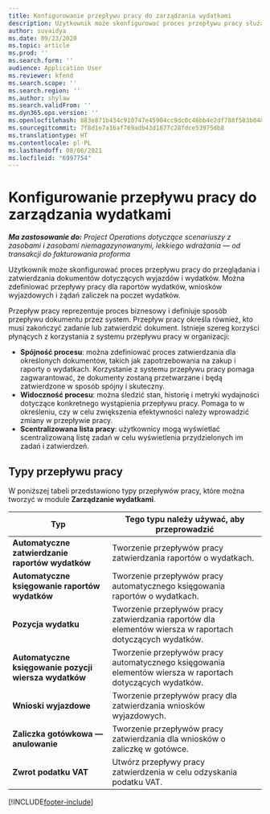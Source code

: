 ```yaml
---
title: Konfigurowanie przepływu pracy do zarządzania wydatkami
description: Użytkownik może skonfigurować proces przepływu pracy służący do przeglądania i zatwierdzania dokumentów dotyczących wyjazdów i wydatków.
author: suvaidya
ms.date: 09/23/2020
ms.topic: article
ms.prod: ''
ms.search.form: ''
audience: Application User
ms.reviewer: kfend
ms.search.scope: ''
ms.search.region: ''
ms.author: shylaw
ms.search.validFrom: ''
ms.dyn365.ops.version: ''
ms.openlocfilehash: 883e871b434c910747e45904cc9dc0c46bb4e2df788f503b848ad41984884edd
ms.sourcegitcommit: 7f8d1e7a16af769adb43d1877c28fdce53975db8
ms.translationtype: HT
ms.contentlocale: pl-PL
ms.lasthandoff: 08/06/2021
ms.locfileid: "6997754"
---
```

# <a name="set-up-workflows-for-expense-management"></a>Konfigurowanie przepływu pracy do zarządzania wydatkami

_**Ma zastosowanie do:** Project Operations dotyczące scenariuszy z zasobami i zasobami niemagazynowanymi, lekkiego wdrażania — od transakcji do fakturowania proforma_

Użytkownik może skonfigurować proces przepływu pracy do przeglądania i zatwierdzania dokumentów dotyczących wyjazdów i wydatków. Można zdefiniować przepływy pracy dla raportów wydatków, wniosków wyjazdowych i żądań zaliczek na poczet wydatków.

Przepływ pracy reprezentuje proces biznesowy i definiuje sposób przepływu dokumentu przez system. Przepływ pracy określa również, kto musi zakończyć zadanie lub zatwierdzić dokument. Istnieje szereg korzyści płynących z korzystania z systemu przepływu pracy w organizacji:

- **Spójność procesu**: można zdefiniować proces zatwierdzania dla określonych dokumentów, takich jak zapotrzebowania na zakup i raporty o wydatkach. Korzystanie z systemu przepływu pracy pomaga zagwarantować, że dokumenty zostaną przetwarzane i będą zatwierdzone w sposób spójny i skuteczny.
- **Widoczność procesu**: można śledzić stan, historię i metryki wydajności dotyczące konkretnego wystąpienia przepływu pracy. Pomaga to w określeniu, czy w celu zwiększenia efektywności należy wprowadzić zmiany w przepływie pracy.
- **Scentralizowana lista pracy**: użytkownicy mogą wyświetlać scentralizowaną listę zadań w celu wyświetlenia przydzielonych im zadań i zatwierdzeń. 

## <a name="workflow-types"></a>Typy przepływu pracy

W poniższej tabeli przedstawiono typy przepływów pracy, które można tworzyć w module **Zarządzanie wydatkami**.


|              <strong>Typ</strong>              |                   <strong>Tego typu należy używać, aby przeprowadzić</strong>                   |
|-------------------------------------------------|-----------------------------------------------------------------------|
|   <strong>Automatyczne zatwierdzanie raportów wydatków</strong> |            Tworzenie przepływów pracy zatwierdzania raportów o wydatkach.             |
|  <strong>Automatyczne księgowanie raportów wydatków</strong>   |        Tworzenie przepływów pracy automatycznego księgowania raportów o wydatkach.        |
|       <strong>Pozycja wydatku</strong>        |     Tworzenie przepływów pracy zatwierdzania raportów dla elementów wiersza w raportach dotyczących wydatków.      |
| <strong>Automatyczne księgowanie pozycji wiersza wydatków</strong> | Tworzenie przepływów pracy automatycznego księgowania elementów wiersza w raportach dotyczących wydatków. |
|       <strong>Wnioski wyjazdowe</strong>       |          Tworzenie przepływów pracy dla zatwierdzania wniosków wyjazdowych.           |
|      <strong>Zaliczka gotówkowa — anulowanie</strong>      |         Tworzenie przepływów pracy zatwierdzania dla wniosków o zaliczkę w gotówce.          |
|        <strong>Zwrot podatku VAT</strong>        | Utwórz przepływy pracy zatwierdzenia w celu odzyskania podatku VAT.  |


[!INCLUDE[footer-include](../includes/footer-banner.md)]